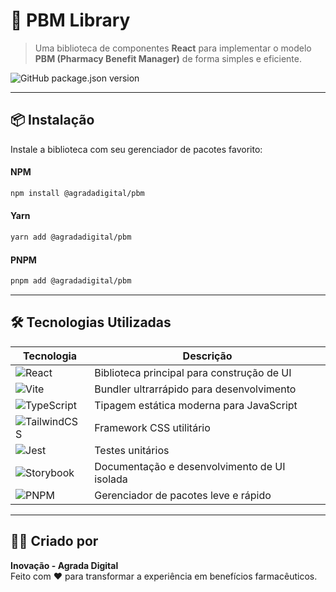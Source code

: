 # 🚀 PBM Library

> Uma biblioteca de componentes **React** para implementar o modelo **PBM (Pharmacy Benefit Manager)** de forma simples e eficiente.

![GitHub package.json version](https://img.shields.io/npm/v/@agradadigital/pbm?color=%2364c3ff&label=versão&style=flat-square)

---

## 📦 Instalação

Instale a biblioteca com seu gerenciador de pacotes favorito:

#### NPM
```bash
npm install @agradadigital/pbm
```
#### Yarn
```bash
yarn add @agradadigital/pbm
```
#### PNPM
```bash
pnpm add @agradadigital/pbm
```

---

## 🛠️ Tecnologias Utilizadas

| Tecnologia     | Descrição                                   |
|----------------|----------------------------------------------|
| ![React](https://img.shields.io/badge/-React-61DAFB?logo=react&logoColor=white&style=flat-square) | Biblioteca principal para construção de UI |
| ![Vite](https://img.shields.io/badge/-Vite-646CFF?logo=vite&logoColor=white&style=flat-square) | Bundler ultrarrápido para desenvolvimento |
| ![TypeScript](https://img.shields.io/badge/-TypeScript-3178C6?logo=typescript&logoColor=white&style=flat-square) | Tipagem estática moderna para JavaScript |
| ![TailwindCSS](https://img.shields.io/badge/-Tailwind-06B6D4?logo=tailwindcss&logoColor=white&style=flat-square) | Framework CSS utilitário |
| ![Jest](https://img.shields.io/badge/-Jest-C21325?logo=jest&logoColor=white&style=flat-square) | Testes unitários |
| ![Storybook](https://img.shields.io/badge/-Storybook-FF4785?logo=storybook&logoColor=white&style=flat-square) | Documentação e desenvolvimento de UI isolada |
| ![PNPM](https://img.shields.io/badge/-PNPM-F69220?logo=pnpm&logoColor=white&style=flat-square) | Gerenciador de pacotes leve e rápido |


---

## 🧑‍💻 Criado por

**Inovação - Agrada Digital**  
Feito com ❤️ para transformar a experiência em benefícios farmacêuticos.
